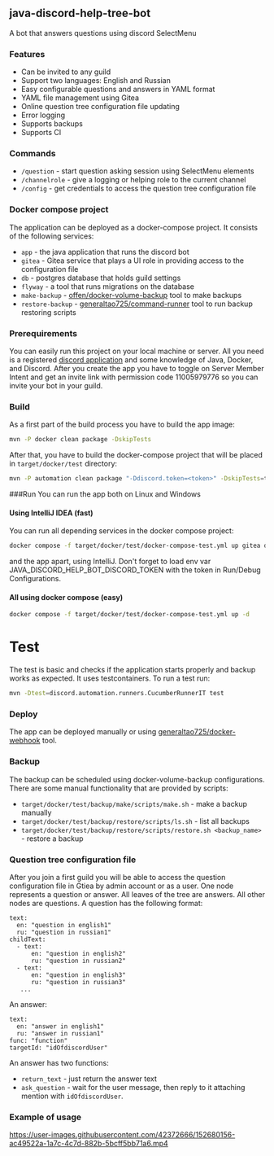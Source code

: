 ## java-discord-help-tree-bot
A bot that answers questions using discord SelectMenu

### Features
- Can be invited to any guild
- Support two languages: English and Russian
- Easy configurable questions and answers in YAML format
- YAML file management using Gitea 
- Online question tree configuration file updating
- Error logging
- Supports backups
- Supports CI

### Commands
- `/question` - start question asking session using SelectMenu elements
- `/channelrole` - give a logging or helping role to the current channel
- `/config` - get credentials to access the question tree configuration file

### Docker compose project
The application can be deployed as a docker-compose project. It consists of the following services:
- `app` - the java application that runs the discord bot
- `gitea` - Gitea service that plays a UI role in providing access to the configuration file
- `db` - postgres database that holds guild settings
- `flyway` - a tool that runs migrations on the database
- `make-backup` - [offen/docker-volume-backup](https://github.com/offen/docker-volume-backup) tool to make backups
- `restore-backup` - [generaltao725/command-runner](https://github.com/taonity/command-runner) tool to run backup restoring scripts

### Prerequirements 
You can easily run this project on your local machine or server. All you need is a registered [discord application](https://discord.com/developers/applications) and some knowledge of Java, Docker, and Discord.
After you create the app you have to toggle on Server Member Intent and get an invite link with permission code 11005979776 so you can invite your bot in your guild. 

### Build
As a first part of the build process you have to build the app image:
```bash
mvn -P docker clean package -DskipTests
```
After that, you have to build the docker-compose project that will be placed in `target/docker/test` directory:
```bash
mvn -P automation clean package "-Ddiscord.token=<token>" -DskipTests=true
```
###Run
You can run the app both on Linux and Windows
#### Using IntelliJ IDEA (fast)
You can run all depending services in the docker compose project:
```bash
docker compose -f target/docker/test/docker-compose-test.yml up gitea db flyway -d
```
and the app apart, using IntelliJ. Don't forget to load env var JAVA_DISCORD_HELP_BOT_DISCORD_TOKEN with the token in Run/Debug Configurations.

#### All using docker compose (easy)
```bash
docker compose -f target/docker/test/docker-compose-test.yml up -d
```

# Test
The test is basic and checks if the application starts properly and backup works as expected. It uses testcontainers. To run a test run:
```bash
mvn -Dtest=discord.automation.runners.CucumberRunnerIT test
```

### Deploy
The app can be deployed manually or using [generaltao725/docker-webhook](https://github.com/taonity/docker-webhook) tool. 

### Backup
The backup can be scheduled using docker-volume-backup configurations. There are some manual functionality that are provided by scripts:
 - `target/docker/test/backup/make/scripts/make.sh` - make a backup manually
 - `target/docker/test/backup/restore/scripts/ls.sh` - list all backups
 - `target/docker/test/backup/restore/scripts/restore.sh <backup_name>` - restore a backup

### Question tree configuration file
After you join a first guild you will be able to access the question configuration file in Gtiea by admin account or as a user.
One node represents a question or answer. All leaves of the tree are answers. All other nodes are questions.
A question has the following format:
```
text:
  en: "question in english1"
  ru: "question in russian1"
childText:
  - text:
      en: "question in english2"
      ru: "question in russian2"
  - text:
      en: "question in english3"
      ru: "question in russian3"
   ...
```
An answer:
```
text:
  en: "answer in english1"
  ru: "answer in russian1"
func: "function"
targetId: "idOfdiscordUser"
```
An answer has two functions:
- `return_text` - just return the answer text
- `ask_question` - wait for the user message, then reply to it attaching mention with `idOfdiscordUser`.


### Example of usage
https://user-images.githubusercontent.com/42372666/152680156-ac49522a-1a7c-4c7d-882b-5bcff5bb71a6.mp4

